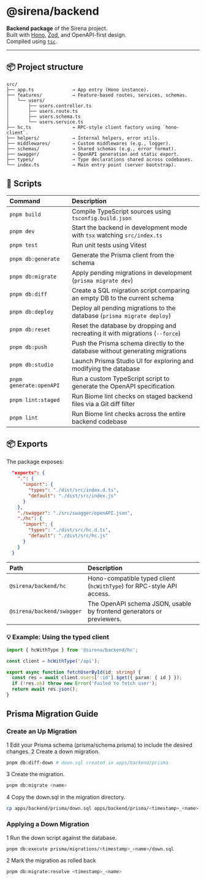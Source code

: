 # @sirena/backend

**Backend package** of the Sirena project.  
Built with [Hono](https://hono.dev/), [Zod](https://github.com/colinhacks/zod), and OpenAPI-first design.  
Compiled using [`tsc`](https://github.com/microsoft/TypeScript).

---

## 📦 Project structure

```plaintext
src/
├── app.ts              → App entry (Hono instance).
├── features/           → Feature-based routes, services, schemas.
│   └── users/
│       ├── users.controller.ts
│       ├── users.route.ts
│       ├── users.schema.ts
│       └── users.service.ts
├── hc.ts               → RPC-style client factory using `hono-client`.
├── helpers/            → Internal helpers, error utils.
├── middlewares/        → Custom middlewares (e.g., logger).
├── schemas/            → Shared schemas (e.g., error format).
├── swagger/            → OpenAPI generation and static export.
├── types/              → Type declarations shared across codebases.
└── index.ts            → Main entry point (server bootstrap).
```

## 🚀 Scripts

| Command                 | Description                                                                   |
| :---------------------- | :---------------------------------------------------------------------------- |
| `pnpm build`            | Compile TypeScript sources using `tsconfig.build.json`                        |
| `pnpm dev`              | Start the backend in development mode with `tsx` watching `src/index.ts`      |
| `pnpm test`             | Run unit tests using Vitest                                                   |
| `pnpm db:generate`      | Generate the Prisma client from the schema                                    |
| `pnpm db:migrate`       | Apply pending migrations in development (`prisma migrate dev`)                |
| `pnpm db:diff`          | Create a SQL migration script comparing an empty DB to the current schema     |
| `pnpm db:deploy`        | Deploy all pending migrations to the database (`prisma migrate deploy`)       |
| `pnpm db:reset`         | Reset the database by dropping and recreating it with migrations (`--force`)  |
| `pnpm db:push`          | Push the Prisma schema directly to the database without generating migrations |
| `pnpm db:studio`        | Launch Prisma Studio UI for exploring and modifying the database              |
| `pnpm generate:openAPI` | Run a custom TypeScript script to generate the OpenAPI specification          |
| `pnpm lint:staged`      | Run Biome lint checks on staged backend files via a Git diff filter           |
| `pnpm lint`             | Run Biome lint checks across the entire backend codebase                      |

## 📦 Exports

The package exposes:

```json
  "exports": {
    ".": {
      "import": {
        "types": "./dist/src/index.d.ts",
        "default": "./dist/src/index.js"
      }
    },
    "./swagger": "./src/swagger/openAPI.json",
    "./hc": {
      "import": {
        "types": "./dist/src/hc.d.ts",
        "default": "./dist/src/hc.js"
      }
    }
  }
```

| Path | Description |
|:--|:--|
| `@sirena/backend/hc` | Hono-compatible typed client (`hcWithType`) for RPC-style API access. |
| `@sirena/backend/swagger` | The OpenAPI schema JSON, usable by frontend generators or previewers. |

### 💡 Example: Using the typed client

```ts
import { hcWithType } from '@sirena/backend/hc';

const client = hcWithType('/api');

export async function fetchUserById(id: string) {
  const res = await client.users[':id'].$get({ param: { id } });
  if (!res.ok) throw new Error('Failed to fetch user');
  return await res.json();
}
```

## Prisma Migration Guide

### Create an Up Migration

1 Edit your Prisma schema (prisma/schema.prisma) to include the desired changes.
2 Create a down migration.

```bash
pnpm db:diff-down # down.sql created in apps/backend/prisma
```

3 Create the migration.

```bash
pnpm db:migrate <name>
```

4 Copy the down.sql in the migration directory.

```bash
cp apps/backend/prisma/down.sql apps/backend/prisma/<timestamp>_<name>
```

### Applying a Down Migration

1 Run the down script against the database.

```bash
pnpm db:execute prisma/migrations/<timestamp>_<name>/down.sql
```

2 Mark the migration as rolled back

```bash
pnpm db:migrate:resolve <timestamp>_<name>
```
